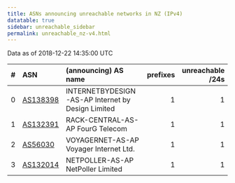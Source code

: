 ```yaml
---
title: ASNs announcing unreachable networks in NZ (IPv4)
datatable: true
sidebar: unreachable_sidebar
permalink: unreachable_nz-v4.html
---
```


Data as of 2018-12-22 14:35:00 UTC


<div class="datatable-begin"></div>

|   # | ASN                                      | (announcing) AS name                              |   prefixes |   unreachable /24s |
|----:|:-----------------------------------------|:--------------------------------------------------|-----------:|-------------------:|
|   0 | [AS138398](unreachable_AS138398-v4.html) | INTERNETBYDESIGN-AS-AP Internet by Design Limited |          1 |                  1 |
|   1 | [AS132391](unreachable_AS132391-v4.html) | RACK-CENTRAL-AS-AP FourG Telecom                  |          1 |                  1 |
|   2 | [AS56030](unreachable_AS56030-v4.html)   | VOYAGERNET-AS-AP Voyager Internet Ltd.            |          1 |                  1 |
|   3 | [AS132014](unreachable_AS132014-v4.html) | NETPOLLER-AS-AP NetPoller Limited                 |          1 |                  1 |

<div class="datatable-end"></div>